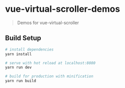# vue-virtual-scroller-demos

> Demos for vue-virtual-scroller

## Build Setup

```bash
# install dependencies
yarn install

# serve with hot reload at localhost:8080
yarn run dev

# build for production with minification
yarn run build
```
